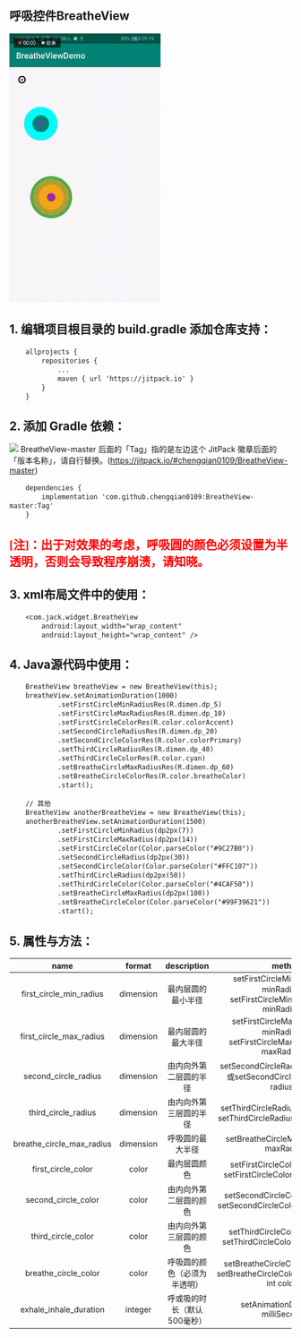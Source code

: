 ## 呼吸控件BreatheView
![控件效果](https://github.com/chengqian0109/images/blob/master/BreathView.gif)
## 1. 编辑项目根目录的 build.gradle 添加仓库支持：
```
    allprojects {
		repositories {
			...
			maven { url 'https://jitpack.io' }
		}
	}
```
## 2. 添加 Gradle 依赖：
![](https://jitpack.io/v/chengqian0109/BreatheView-master.svg) BreatheView-master 后面的「Tag」指的是左边这个 JitPack 徽章后面的「版本名称」，请自行替换。(https://jitpack.io/#chengqian0109/BreatheView-master)
```
    dependencies {
        implementation 'com.github.chengqian0109:BreatheView-master:Tag'
    }
```
## <font color="red" face="黑体">**[注]：出于对效果的考虑，呼吸圆的颜色必须设置为半透明，否则会导致程序崩溃，请知晓。**</font>
## 3. xml布局文件中的使用：
```
    <com.jack.widget.BreatheView
        android:layout_width="wrap_content"
        android:layout_height="wrap_content" />
```
## 4. Java源代码中使用：
```
    BreatheView breatheView = new BreatheView(this);
    breatheView.setAnimationDuration(1000)
            .setFirstCircleMinRadiusRes(R.dimen.dp_5)
            .setFirstCircleMaxRadiusRes(R.dimen.dp_10)
            .setFirstCircleColorRes(R.color.colorAccent)
            .setSecondCircleRadiusRes(R.dimen.dp_20)
            .setSecondCircleColorRes(R.color.colorPrimary)
            .setThirdCircleRadiusRes(R.dimen.dp_40)
            .setThirdCircleColorRes(R.color.cyan)
            .setBreatheCircleMaxRadiusRes(R.dimen.dp_60)
            .setBreatheCircleColorRes(R.color.breatheColor)
            .start();

    // 其他
    BreatheView anotherBreatheView = new BreatheView(this);
    anotherBreatheView.setAnimationDuration(1500)
            .setFirstCircleMinRadius(dp2px(7))
            .setFirstCircleMaxRadius(dp2px(14))
            .setFirstCircleColor(Color.parseColor("#9C27B0"))
            .setSecondCircleRadius(dp2px(30))
            .setSecondCircleColor(Color.parseColor("#FFC107"))
            .setThirdCircleRadius(dp2px(50))
            .setThirdCircleColor(Color.parseColor("#4CAF50"))
            .setBreatheCircleMaxRadius(dp2px(100))
            .setBreatheCircleColor(Color.parseColor("#99F39621"))
            .start();
```
## 5. 属性与方法：

|name|format|description|method
|:---:|:---:|:---:|:---:|
|first_circle_min_radius|dimension|最内层圆的最小半径|setFirstCircleMinRadius(float minRadius)或setFirstCircleMinRadiusRes(int minRadiusId)
|first_circle_max_radius|dimension|最内层圆的最大半径|setFirstCircleMaxRadius(float minRadius)或setFirstCircleMaxRadiusRes(int maxRadiusId)
|second_circle_radius|dimension|由内向外第二层圆的半径|setSecondCircleRadius(float radius)或setSecondCircleRadiusRes(int radiusId)
|third_circle_radius|dimension|由内向外第三层圆的半径|setThirdCircleRadius(float radius)或setThirdCircleRadiusRes(int radiusId)
|breathe_circle_max_radius|dimension|呼吸圆的最大半径|setBreatheCircleMaxRadius(float maxRadius)
|first_circle_color|color|最内层圆颜色|setFirstCircleColor(int color)或setFirstCircleColorRes(int colorId)
|second_circle_color|color|由内向外第二层圆的颜色|setSecondCircleColor(int color)或setSecondCircleColorRes(int colorId)
|third_circle_color|color|由内向外第三层圆的颜色|setThirdCircleColor(int color)或setThirdCircleColorRes(int colorId)
|breathe_circle_color|color|呼吸圆的颜色（必须为半透明）|setBreatheCircleColor(int color)或setBreatheCircleColorRes(@ColorRes int colorId)
|exhale_inhale_duration|integer|呼或吸的时长（默认500毫秒）|setAnimationDuration(int milliSeconds)